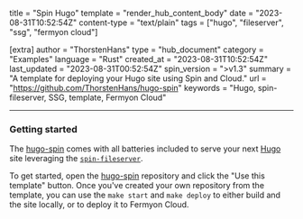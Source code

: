 title = "Spin Hugo"
template = "render_hub_content_body"
date = "2023-08-31T10:52:54Z"
content-type = "text/plain"
tags = ["hugo", "fileserver", "ssg", "fermyon cloud"]

[extra]
author = "ThorstenHans"
type = "hub_document"
category = "Examples"
language = "Rust"
created_at = "2023-08-31T10:52:54Z"
last_updated = "2023-08-31T00:52:54Z"
spin_version = ">v1.3"
summary = "A template for deploying your Hugo site using Spin and Cloud."
url = "https://github.com/ThorstenHans/hugo-spin"
keywords = "Hugo, spin-fileserver, SSG, template, Fermyon Cloud"

---

### Getting started

The [hugo-spin](https://github.com/ThorstenHans/hugo-spin) comes with all batteries included to serve your next [Hugo](https://gohugo.io) site leveraging the [`spin-fileserver`](https://github.com/fermyon/spin-fileserver). 

To get started, open the [hugo-spin](https://github.com/ThorstenHans/hugo-spin) repository and click the "Use this template" button. Once you've created your own repository from the template, you can use the `make start` and `make deploy` to either build and the site locally, or to deploy it to Fermyon Cloud.

